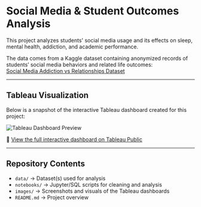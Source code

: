 # Social Media & Student Outcomes Analysis  

This project analyzes students' social media usage and its effects on sleep, mental health, addiction, and academic performance.  

The data comes from a Kaggle dataset containing anonymized records of students’ social media behaviors and related life outcomes:  
[Social Media Addiction vs Relationships Dataset](https://www.kaggle.com/datasets/adilshamim8/social-media-addiction-vs-relationships)  

---

## Tableau Visualization  

Below is a snapshot of the interactive Tableau dashboard created for this project:  

![Tableau Dashboard Preview](images/social_media_dashboard.png)  

🔗 [View the full interactive dashboard on Tableau Public](https://public.tableau.com/your-link-here)  

---

## Repository Contents  
- `data/` → Dataset(s) used for analysis  
- `notebooks/` → Jupyter/SQL scripts for cleaning and analysis  
- `images/` → Screenshots and visuals of the Tableau dashboards  
- `README.md` → Project overview  
